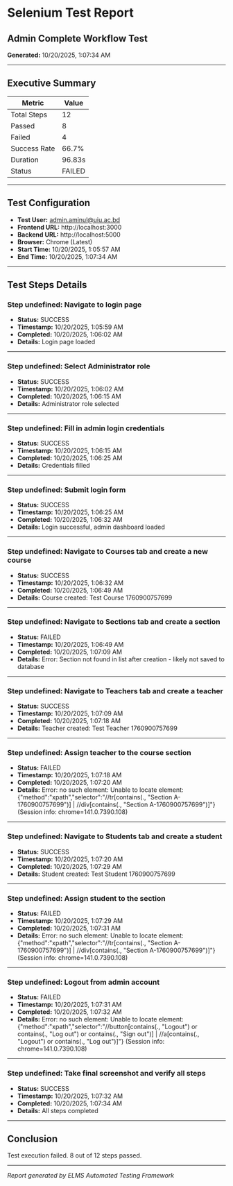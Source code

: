 # Selenium Test Report

## Admin Complete Workflow Test

**Generated:** 10/20/2025, 1:07:34 AM

---

## Executive Summary

| Metric | Value |
|--------|-------|
| Total Steps | 12 |
| Passed | 8 |
| Failed | 4 |
| Success Rate | 66.7% |
| Duration | 96.83s |
| Status | FAILED |

---

## Test Configuration

- **Test User:** admin.aminul@uiu.ac.bd
- **Frontend URL:** http://localhost:3000
- **Backend URL:** http://localhost:5000
- **Browser:** Chrome (Latest)
- **Start Time:** 10/20/2025, 1:05:57 AM
- **End Time:** 10/20/2025, 1:07:34 AM

---

## Test Steps Details


### Step undefined: Navigate to login page

- **Status:** SUCCESS
- **Timestamp:** 10/20/2025, 1:05:59 AM
- **Completed:** 10/20/2025, 1:06:02 AM
- **Details:** Login page loaded

---


### Step undefined: Select Administrator role

- **Status:** SUCCESS
- **Timestamp:** 10/20/2025, 1:06:02 AM
- **Completed:** 10/20/2025, 1:06:15 AM
- **Details:** Administrator role selected

---


### Step undefined: Fill in admin login credentials

- **Status:** SUCCESS
- **Timestamp:** 10/20/2025, 1:06:15 AM
- **Completed:** 10/20/2025, 1:06:25 AM
- **Details:** Credentials filled

---


### Step undefined: Submit login form

- **Status:** SUCCESS
- **Timestamp:** 10/20/2025, 1:06:25 AM
- **Completed:** 10/20/2025, 1:06:32 AM
- **Details:** Login successful, admin dashboard loaded

---


### Step undefined: Navigate to Courses tab and create a new course

- **Status:** SUCCESS
- **Timestamp:** 10/20/2025, 1:06:32 AM
- **Completed:** 10/20/2025, 1:06:49 AM
- **Details:** Course created: Test Course 1760900757699

---


### Step undefined: Navigate to Sections tab and create a section

- **Status:** FAILED
- **Timestamp:** 10/20/2025, 1:06:49 AM
- **Completed:** 10/20/2025, 1:07:09 AM
- **Details:** Error: Section not found in list after creation - likely not saved to database

---


### Step undefined: Navigate to Teachers tab and create a teacher

- **Status:** SUCCESS
- **Timestamp:** 10/20/2025, 1:07:09 AM
- **Completed:** 10/20/2025, 1:07:18 AM
- **Details:** Teacher created: Test Teacher 1760900757699

---


### Step undefined: Assign teacher to the course section

- **Status:** FAILED
- **Timestamp:** 10/20/2025, 1:07:18 AM
- **Completed:** 10/20/2025, 1:07:20 AM
- **Details:** Error: no such element: Unable to locate element: {"method":"xpath","selector":"//tr[contains(., "Section A-1760900757699")] | //div[contains(., "Section A-1760900757699")]"}
  (Session info: chrome=141.0.7390.108)

---


### Step undefined: Navigate to Students tab and create a student

- **Status:** SUCCESS
- **Timestamp:** 10/20/2025, 1:07:20 AM
- **Completed:** 10/20/2025, 1:07:29 AM
- **Details:** Student created: Test Student 1760900757699

---


### Step undefined: Assign student to the section

- **Status:** FAILED
- **Timestamp:** 10/20/2025, 1:07:29 AM
- **Completed:** 10/20/2025, 1:07:31 AM
- **Details:** Error: no such element: Unable to locate element: {"method":"xpath","selector":"//tr[contains(., "Section A-1760900757699")] | //div[contains(., "Section A-1760900757699")]"}
  (Session info: chrome=141.0.7390.108)

---


### Step undefined: Logout from admin account

- **Status:** FAILED
- **Timestamp:** 10/20/2025, 1:07:31 AM
- **Completed:** 10/20/2025, 1:07:32 AM
- **Details:** Error: no such element: Unable to locate element: {"method":"xpath","selector":"//button[contains(., "Logout") or contains(., "Log out") or contains(., "Sign out")] | //a[contains(., "Logout") or contains(., "Log out")]"}
  (Session info: chrome=141.0.7390.108)

---


### Step undefined: Take final screenshot and verify all steps

- **Status:** SUCCESS
- **Timestamp:** 10/20/2025, 1:07:32 AM
- **Completed:** 10/20/2025, 1:07:34 AM
- **Details:** All steps completed

---


## Conclusion

Test execution failed. 8 out of 12 steps passed.

---

*Report generated by ELMS Automated Testing Framework*
